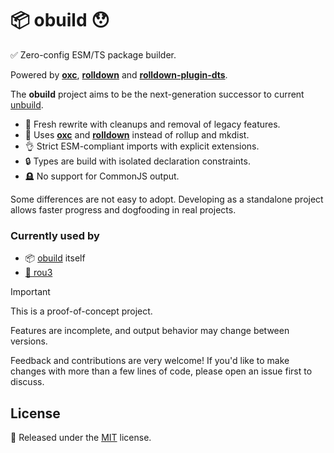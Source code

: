 # 📦 obuild 😯

✅ Zero-config ESM/TS package builder.

Powered by [**oxc**](https://oxc.rs/), [**rolldown**](https://rolldown.rs/) and [**rolldown-plugin-dts**](https://github.com/sxzz/rolldown-plugin-dts).

The **obuild** project aims to be the next-generation successor to current [unbuild](https://github.com/unjs/unbuild).

- 🌱 Fresh rewrite with cleanups and removal of legacy features.
- 🚀 Uses [**oxc**](https://oxc.rs/) and [**rolldown**](https://rolldown.rs/) instead of rollup and mkdist.
- 👌 Strict ESM-compliant imports with explicit extensions.
- 🔒 Types are build with isolated declaration constraints.
- 🪦 No support for CommonJS output.

Some differences are not easy to adopt. Developing as a standalone project allows faster progress and dogfooding in real projects.

### Currently used by

- 📦 [obuild](https://github.com/unjs/obuild/) itself
- [🌳 rou3](https://github.com/h3js/rou3/)

> [!IMPORTANT]
>
> This is a proof-of-concept project.
>
> Features are incomplete, and output behavior may change between versions.
>
> Feedback and contributions are very welcome! If you'd like to make changes with more than a few lines of code, please open an issue first to discuss.

## License

💛 Released under the [MIT](./LICENSE) license.
